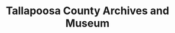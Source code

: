 ---
layout: repo
title: "Tallapoosa County Archives and Museum"
id: 10159
permalink: repos/10159/
---